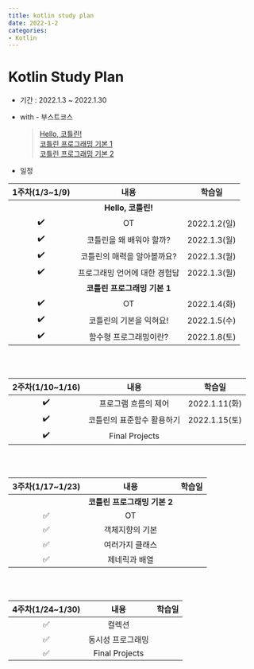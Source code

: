 ```yaml
---
title: kotlin study plan
date: 2022-1-2
categories:
- Kotlin
---
```


# Kotlin Study Plan  
- 기간 : 2022.1.3 ~ 2022.1.30  

- with - 부스트코스
  > [Hello, 코틀린!](https://www.boostcourse.org/mo001)  
  > [코틀린 프로그래밍 기본 1](https://www.boostcourse.org/mo132)  
  > [코틀린 프로그래밍 기본 2](https://www.boostcourse.org/mo234)  

- 일정  

|1주차(1/3~1/9)|내용|학습일|
|:---:|:---:|:---:|
||**Hello, 코틀린!**||
|:heavy_check_mark:|OT|2022.1.2(일)|
|:heavy_check_mark:|코틀린을 왜 배워야 할까?|2022.1.3(월)|
|:heavy_check_mark:|코틀린의 매력을 알아볼까요?|2022.1.3(월)|
|:heavy_check_mark:|프로그래밍 언어에 대한 경험담|2022.1.3(월)|
||**코틀린 프로그래밍 기본 1**||
|:heavy_check_mark:|OT|2022.1.4(화)|
|:heavy_check_mark:|코틀린의 기본을 익혀요!|2022.1.5(수)|
|:heavy_check_mark:|함수형 프로그래밍이란?|2022.1.8(토)|  

<br>  
<br>  

|2주차(1/10~1/16)|내용|학습일|
|:---:|:---:|:---:|
|:heavy_check_mark:|프로그램 흐름의 제어|2022.1.11(화)|
|:heavy_check_mark:|코틀린의 표준함수 활용하기|2022.1.15(토)|
|:heavy_check_mark:|Final Projects||

<br>  
<br>  

|3주차(1/17~1/23)|내용|학습일|
|:---:|:---:|:---:|
||**코틀린 프로그래밍 기본 2**||
|:white_check_mark:|OT||
|:white_check_mark:|객체지향의 기본||
|:white_check_mark:|여러가지 클래스||
|:white_check_mark:|제네릭과 배열||

<br>
<br>  

|4주차(1/24~1/30)|내용|학습일|
|:---:|:---:|:---:|
|:white_check_mark:|컬렉션||
|:white_check_mark:|동시성 프로그래밍||
|:white_check_mark:|Final Projects||
